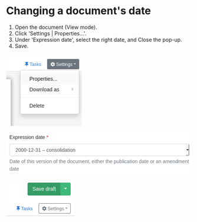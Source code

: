 # Changing a document's date

1. Open the document (View mode).
2. Click 'Settings | Properties…'.
3. Under 'Expression date', select the right date, and Close the pop-up.
4. Save.

![](<../.gitbook/assets/image (261).png>)

![](<../.gitbook/assets/image (26).png>)

![](<../.gitbook/assets/image (72).png>)
